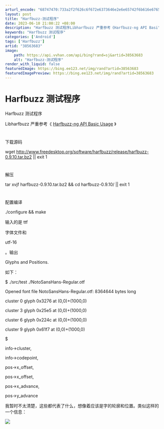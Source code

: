 ```yaml
---
arturl_encode: "68747470:733a2f2f626c6f672e6373646e2e6e65742f6b616e67656172:2f61727469636c652f64657461696c732f3338353633363833"
layout: post
title: "Harfbuzz-测试程序"
date: 2023-06-10 21:00:22 +08:00
description: "Harfbuzz 测试程序Libharfbuzz 严重参考《Harfbuzz-ng API Basi"
keywords: "Harfbuzz 测试程序"
categories: ['Android']
tags: ['Harfbuzz']
artid: "38563683"
image:
    path: https://api.vvhan.com/api/bing?rand=sj&artid=38563683
    alt: "Harfbuzz-测试程序"
render_with_liquid: false
featuredImage: https://bing.ee123.net/img/rand?artid=38563683
featuredImagePreview: https://bing.ee123.net/img/rand?artid=38563683
---
```


# Harfbuzz 测试程序

Harfbuzz 测试程序

Libharfbuzz
严重参考《
[Harfbuzz-ng API Basic Usage](http://my.oschina.net/wolfcs/blog/107727)
》

#
下载源码

wget
<http://www.freedesktop.org/software/harfbuzz/release/harfbuzz-0.9.10.tar.bz2>
|| exit 1

#
解压

tar xvjf harfbuzz-0.9.10.tar.bz2 && cd harfbuzz-0.9.10/ || exit 1

#
配置编译

./configure && make

输入的是
ttf

字体文件和

utf-16

。输出

Glyphs and Positions.

如下：

$ ./src/test ./NotoSansHans-Regular.otf

Opened font file NotoSansHans-Regular.otf: 8364644 bytes long

cluster 0 glyph 0x3276 at (0,0)+(1000,0)

cluster 3 glyph 0x25e5 at (0,0)+(1000,0)

cluster 6 glyph 0x224c at (0,0)+(1000,0)

cluster 9 glyph 0x61f7 at (0,0)+(1000,0)

$

info->cluster,

info->codepoint,

pos->x\_offset,

pos->x\_offset,

pos->x\_advance,

pos->y\_advance

我暂时不太清楚，这些都代表了什么，想像着应该是字的轮廓和位置。类似这样的一个信息：

![](https://img-blog.csdn.net/20140814203355839)